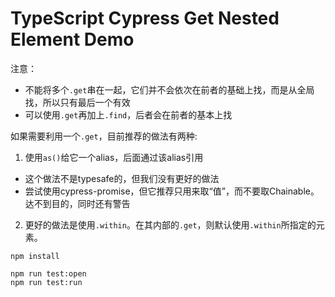 TypeScript Cypress Get Nested Element Demo
==========================================

注意：
- 不能将多个`.get`串在一起，它们并不会依次在前者的基础上找，而是从全局找，所以只有最后一个有效
- 可以使用`.get`再加上`.find`，后者会在前者的基本上找

如果需要利用一个`.get`，目前推荐的做法有两种:
1. 使用`as()`给它一个alias，后面通过该alias引用
  - 这个做法不是typesafe的，但我们没有更好的做法
  - 尝试使用cypress-promise，但它推荐只用来取“值”，而不要取Chainable。达不到目的，同时还有警告
2. 更好的做法是使用`.within`。在其内部的`.get`，则默认使用`.within`所指定的元素。


```
npm install

npm run test:open
npm run test:run
```
